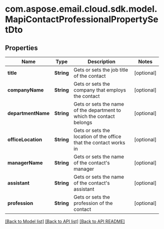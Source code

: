 
# com.aspose.email.cloud.sdk.model.MapiContactProfessionalPropertySetDto
## Properties
Name | Type | Description | Notes
------------ | ------------- | ------------- | -------------
**title** | **String** | Gets or sets the job title of the contact              |  [optional]
**companyName** | **String** | Gets or sets the company that employs the contact              |  [optional]
**departmentName** | **String** | Gets or sets the name of the department to which the contact belongs              |  [optional]
**officeLocation** | **String** | Gets or sets the location of the office that the contact works in              |  [optional]
**managerName** | **String** | Gets or sets the name of the contact&#39;s manager              |  [optional]
**assistant** | **String** | Gets or sets the name of the contact&#39;s assistant              |  [optional]
**profession** | **String** | Gets or sets the profession of the contact              |  [optional]




[[Back to Model list]](README.md#documentation-for-models) [[Back to API list]](README.md#documentation-for-api-endpoints) [[Back to API README]](README.md)

